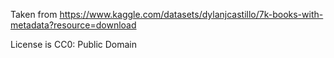 Taken from https://www.kaggle.com/datasets/dylanjcastillo/7k-books-with-metadata?resource=download

License is CC0: Public Domain